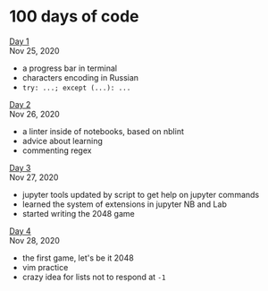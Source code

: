 # 100 days of code
[Day 1](days/day_01.md)  
Nov 25, 2020
- a progress bar in terminal
- characters encoding in Russian
- `try: ...; except (...): ...`

[Day 2](days/day_02.md)  
Nov 26, 2020
- a linter inside of notebooks, based on nblint
- advice about learning
- commenting regex

[Day 3](days/day_03.md)  
Nov 27, 2020
- jupyter tools updated by script to get help on jupyter commands
- learned the system of extensions in jupyter NB and Lab
- started writing the 2048 game

[Day 4](days/day_04.md)  
Nov 28, 2020
- the first game, let's be it 2048
- vim practice
- crazy idea for lists not to respond at `-1`
